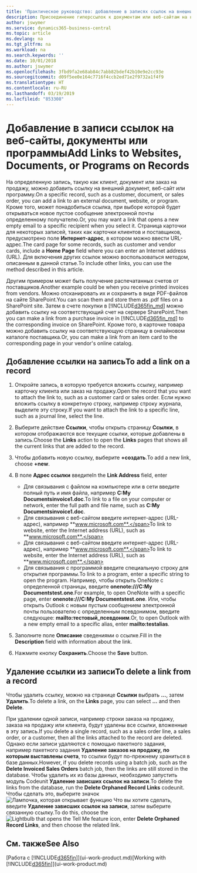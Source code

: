 ```yaml
---
title: 'Практическое руководство: добавление в записях ссылок на внешние документы или программы | Microsoft Docs'
description: Присоединение гиперссылок к документам или веб-сайтам на конкретную запись, например, на клиента или документ.
author: jswymer
ms.service: dynamics365-business-central
ms.topic: article
ms.devlang: na
ms.tgt_pltfrm: na
ms.workload: na
ms.search.keywords: ''
ms.date: 10/01/2018
ms.author: jswymer
ms.openlocfilehash: 3fbd9fa2e68ab84c7abb82bdef42b10e9e2cc93e
ms.sourcegitcommit: d09f5ee0e164c7716f4ccb2ed71e2f9732a1f4f9
ms.translationtype: HT
ms.contentlocale: ru-RU
ms.lasthandoff: 03/19/2019
ms.locfileid: "853308"
---
```

# <a name="add-links-to-websites-documents-or-programs-on-records"></a><span data-ttu-id="15361-103">Добавление в записи ссылок на веб-сайты, документы или программы</span><span class="sxs-lookup"><span data-stu-id="15361-103">Add Links to Websites, Documents, or Programs on Records</span></span>
<span data-ttu-id="15361-104">На определенную запись, такую как клиент, документ или заказ на продажу, можно добавить ссылку на внешний документ, веб-сайт или программу.</span><span class="sxs-lookup"><span data-stu-id="15361-104">On a specific record, such as a customer, document, or sales order, you can add a link to an external document, website, or program.</span></span> <span data-ttu-id="15361-105">Кроме того, может понадобиться ссылка, при выборе которой будет открываться новое пустое сообщение электронной почты определенному получателю.</span><span class="sxs-lookup"><span data-stu-id="15361-105">Or, you may want a link that opens a new empty email to a specific recipient when you select it.</span></span> <span data-ttu-id="15361-106">Страница карточки для некоторых записей, таких как карточки клиентов и поставщиков, предусмотрено поле **Интернет-адрес**, в котором можно ввести URL-адрес.</span><span class="sxs-lookup"><span data-stu-id="15361-106">The card page for some records, such as customer and vendor cards, include a **Home Page** field where you can enter an Internet address (URL).</span></span> <span data-ttu-id="15361-107">Для включения других ссылок можно воспользоваться методом, описанным в данной статье.</span><span class="sxs-lookup"><span data-stu-id="15361-107">To include other links, you can use the method described in this article.</span></span>

<span data-ttu-id="15361-108">Другим примером может быть получение распечатанных счетов от поставщиков.</span><span class="sxs-lookup"><span data-stu-id="15361-108">Another example could be when you receive printed invoices from vendors.</span></span> <span data-ttu-id="15361-109">Можно отсканировать их и сохранить в виде PDF-файлов на сайте SharePoint.</span><span class="sxs-lookup"><span data-stu-id="15361-109">You can scan them and store them as .pdf files on a SharePoint site.</span></span> <span data-ttu-id="15361-110">Затем в счете покупки в [!INCLUDE[d365fin_md](includes/d365fin_md.md)] можно добавить ссылку на соответствующий счет на сервере SharePoint.</span><span class="sxs-lookup"><span data-stu-id="15361-110">Then you can make a link from a purchase invoice in [!INCLUDE[d365fin_md](includes/d365fin_md.md)] to the corresponding invoice on  SharePoint.</span></span> <span data-ttu-id="15361-111">Кроме того, в карточке товара можно добавить ссылку на соответствующую страницу в онлайновом каталоге поставщика.</span><span class="sxs-lookup"><span data-stu-id="15361-111">Or, you can make a link from an item card to the corresponding page in your vendor's online catalog.</span></span>

## <a name="to-add-a-link-on-a-record"></a><span data-ttu-id="15361-112">Добавление ссылки на запись</span><span class="sxs-lookup"><span data-stu-id="15361-112">To add a link on a record</span></span>   

1.  <span data-ttu-id="15361-113">Откройте запись, в которую требуется вложить ссылку, например карточку клиента или заказ на продажу.</span><span class="sxs-lookup"><span data-stu-id="15361-113">Open the record that you want to attach the link to, such as a customer card or sales order.</span></span> <span data-ttu-id="15361-114">Если нужно вложить ссылку в конкретную строку, например строку журнала, выделите эту строку.</span><span class="sxs-lookup"><span data-stu-id="15361-114">If you want to attach the link to a specific line, such as a journal line, select the line.</span></span>  

2.  <span data-ttu-id="15361-115">Выберите действие **Ссылки**, чтобы открыть страницу **Ссылки**, в котором отображаются все текущие ссылки, которые добавлены в запись.</span><span class="sxs-lookup"><span data-stu-id="15361-115">Choose the **Links** action to open the **Links** pages that shows all the current links that are added to the record.</span></span>

3. <span data-ttu-id="15361-116">Чтобы добавить новую ссылку, выберите **+создать**.</span><span class="sxs-lookup"><span data-stu-id="15361-116">To add a new link, choose **+new**.</span></span>

4.  <span data-ttu-id="15361-117">В поле **Адрес ссылки** введите</span><span class="sxs-lookup"><span data-stu-id="15361-117">In the **Link Address** field, enter</span></span>

    -   <span data-ttu-id="15361-118">Для связывания с файлом на компьютере или в сети введите полный путь и имя файла, например **C:My Documentsinvoice1.doc**.</span><span class="sxs-lookup"><span data-stu-id="15361-118">To link to a file on your computer or network, enter the full path and file name, such as  **C:My Documentsinvoice1.doc**.</span></span>
    -   <span data-ttu-id="15361-119">Для связывания с веб-сайтом введите интернет-адрес (URL-адрес), например **www.microsoft.com**.</span><span class="sxs-lookup"><span data-stu-id="15361-119">To link to website, enter the Internet address (URL), such as **www.microsoft.com**.</span></span>
    -   <span data-ttu-id="15361-120">Для связывания с веб-сайтом введите интернет-адрес (URL-адрес), например **www.microsoft.com**.</span><span class="sxs-lookup"><span data-stu-id="15361-120">To link to website, enter the Internet address (URL), such as **www.microsoft.com**.</span></span>
    -   <span data-ttu-id="15361-121">Для связывания с программой введите специальную строку для открытия программы.</span><span class="sxs-lookup"><span data-stu-id="15361-121">To link to a program, enter a specific string to open the program.</span></span> <span data-ttu-id="15361-122">Например, чтобы открыть OneNote с определенной страницы, введите **onenote:///C:My Documentstest.one**.</span><span class="sxs-lookup"><span data-stu-id="15361-122">For example, to open OneNote with a specific page, enter **onenote:///C:My Documentstest.one**.</span></span> <span data-ttu-id="15361-123">Или, чтобы открыть Outlook с новым пустым сообщением электронной почты пользователю с определенным псевдонимом, введите следующее: **mailto:тестовый_псевдоним**.</span><span class="sxs-lookup"><span data-stu-id="15361-123">Or, to open Outlook with a new empty email to a specific alias, enter **mailto:testalias**.</span></span>  

5.  <span data-ttu-id="15361-124">Заполните поле **Описание** сведениями о ссылке.</span><span class="sxs-lookup"><span data-stu-id="15361-124">Fill in the **Description** field with information about the link.</span></span>  

6.  <span data-ttu-id="15361-125">Нажмите кнопку **Сохранить**.</span><span class="sxs-lookup"><span data-stu-id="15361-125">Choose the **Save** button.</span></span>  

## <a name="to-delete-a-link-from-a-record"></a><span data-ttu-id="15361-126">Удаление ссылки из записи</span><span class="sxs-lookup"><span data-stu-id="15361-126">To delete a link from a record</span></span>  

<span data-ttu-id="15361-127">Чтобы удалить ссылку, можно на странице **Ссылки** выбрать **...**, затем **Удалить**.</span><span class="sxs-lookup"><span data-stu-id="15361-127">To delete a link, on the **Links** page, you can select **...** and then **Delete**.</span></span>

<span data-ttu-id="15361-128">При удалении одной записи, например строки заказа на продажу, заказа на продажу или клиента, будут удалены все ссылки, вложенные в эту запись.</span><span class="sxs-lookup"><span data-stu-id="15361-128">If you delete a single record, such as a sales order line, a sales order, or a customer, then all the links attached to the record are deleted.</span></span> <span data-ttu-id="15361-129">Однако если записи удаляются с помощью пакетного задания, например пакетного задания **Удаление заказов на продажу, по которым выставлены счета**, то ссылки будут по-прежнему храниться в базе данных.</span><span class="sxs-lookup"><span data-stu-id="15361-129">However, if you delete records using a batch job, such as the **Delete Invoiced Sales Orders** batch job, then the links are still stored in the database.</span></span> <span data-ttu-id="15361-130">Чтобы удалить их из базы данных, необходимо запустить модуль Codeunit **Удаление зависших ссылок на записи**.</span><span class="sxs-lookup"><span data-stu-id="15361-130">To delete the links from the database, run the **Delete Orphaned Record Links** codeunit.</span></span> <span data-ttu-id="15361-131">Чтобы сделать это, выберите значок ![Лампочка, которая открывает функцию Что вы хотите сделать](media/ui-search/search_small.png "Что вы хотите сделать"), введите **Удаление зависших ссылок на записи**, затем выберите связанную ссылку.</span><span class="sxs-lookup"><span data-stu-id="15361-131">To do this, choose the ![Lightbulb that opens the Tell Me feature](media/ui-search/search_small.png "Tell me what you want to do") icon, enter **Delete Orphaned Record Links**, and then choose the related link.</span></span>   

<!-- ### To run delete orphaned record links  

1.  Choose the ![Lightbulb that opens the Tell Me feature](media/ui-search/search_small.png "Tell me what you want to do") icon, enter **Data Deletion**, and then choose the related link.  

2.  On the **Data Deletion** page, choose **Tasks**, and then choose **Delete Orphaned Record Links**.  -->

## <a name="see-also"></a><span data-ttu-id="15361-132">См. также</span><span class="sxs-lookup"><span data-stu-id="15361-132">See Also</span></span>  
<span data-ttu-id="15361-133">[Работа с [!INCLUDE[d365fin](includes/d365fin_md.md)]](ui-work-product.md)</span><span class="sxs-lookup"><span data-stu-id="15361-133">[Working with [!INCLUDE[d365fin](includes/d365fin_md.md)]](ui-work-product.md)</span></span>  
